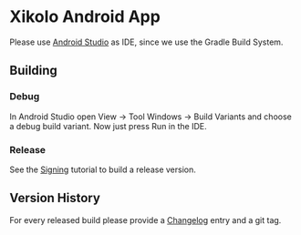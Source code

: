 Xikolo Android App
==================

Please use [Android Studio](https://developer.android.com/sdk/) as IDE, since we use the Gradle Build System.

## Building

### Debug

In Android Studio open View -> Tool Windows -> Build Variants and choose a debug build variant. Now just press Run in the IDE.

### Release

See the [Signing](SIGNING.md) tutorial to build a release version.

## Version History

For every released build please provide a [Changelog](CHANGELOG.md) entry and a git tag.
